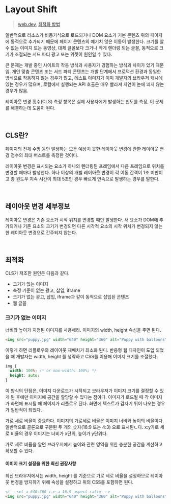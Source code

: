 # Layout Shift

> [web.dev](https://web.dev/articles/cls?hl=ko), [최적화 방법](https://web.dev/articles/optimize-cls?hl=ko)

일반적으로 리소스가 비동기식으로 로드되거나 DOM 요소가 기본 콘텐츠 위의 페이지에 동적으로 추가되기 때문에 페이지 콘텐츠의 예기치 않은 이동이 발생한다. 크기를 알 수 없는 이미지 또는 동영상, 대체 글꼴보다 크거나 작게 렌더링 되는 글꼴, 동적으로 크기가 조절되는 서드 파티 광고 또는 위젯이 원인일 수 있다.

큰 문제는 개발 중인 사이트의 작동 방식과 사용자가 경험하는 방식과 차이가 있기 때문임. 개인 맞춤 콘텐츠 또는 서드 파티 콘텐츠는 개발 단계에서 프로덕션 환경과 동일한 방식으로 작동하지 않는 경우가 많고, 테스트 이미지가 이미 개발자의 브라우저 캐시에 있는 경우가 많으며, 로컬에서 실행되는 API 호출은 매우 빨라져 지연이 눈에 띄지 않는 경우가 많음.

레이아웃 변경 횟수(CLS) 측정 항목은 실제 사용자에게 발생하는 빈도를 측정, 이 문제를 해결하는데 도움이 된다.

<br/>

## CLS란?

페이지의 전체 수명 동안 발생하는 모든 예상치 못한 레이아웃 변경에 관한 레이아웃 변경 점수의 최대 버스트를 측정한 것이다.

레이아웃 변경은 표시되는 요소가 하나의 렌더링된 프레임에서 다음 프레임으로 위치를 변경할 때마다 발생한다. 하나 이상의 개별 레이아웃 변경이 각 이동 간격이 1초 미만이고 총 윈도우 지속 시간이 최대 5초인 경우 빠르게 연속으로 발생하는 경우를 말한다.

<br/>

## 레이아웃 변경 세부정보

레이아웃 변경은 기존 요소가 시작 위치를 변경할 때만 발생한다. 새 요소가 DOM에 추가되거나 기존 요소의 크기가 변경되면 다른 시각적 요소의 시작 위치가 변경되지 않는 한 레이아웃 변경으로 간주되지 않는다.

<br/>

## 최적화

CLS가 저조한 원인은 다음과 같다.

- 크기가 없는 이미지
- 측정 기준이 없는 광고, 삽입, iframe
- 크기가 없는 광고, 삽입, iframe과 같이 동적으로 삽입된 콘텐츠
- 웹 글꼴

### 크기가 없는 이미지

너비와 높이가 지정된 이미지를 사용해라. 이미지의 width, height 속성을 주면 된다.

```html
<img src="puppy.jpg" width="640" height="360" alt="Puppy with balloons">
```

이렇게 하면 리플로우와 레이아웃 재배치가 최소화 된다. 반응형 웹 디자인이 도입 되었을 때 개발자는 width, height 를 생략하고 CSS를 이용해 이미지 크기를 조절했다.

```css
img {
  width: 100%; /* or max-width: 100%; */
  height: auto;
}
```

이 방식의 단점은, 이미지 다운로드가 시작되고 브라우저가 이미지 크기를 결정할 수 있게 된 후에만 이미지에 공간을 할당할 수 있다는 점이다. 이미지가 로드될 때 각 이미지가 화면에 표시될 때 페이지가 리플로우 된다. 화면에 텍스트가 갑자기 튀어 나오는 경우가 일반적이 되었다.

가로 세로 비율이 중요하다. 이미지의 가로세로 비율은 이미지 너비와 높이의 비율이다. 일반적으로 콜론으로 구분된 두 개의 숫자(16:9 또는 4:3) 으로 표시된ㄴ다. x:y가로 세로 비율의 경우 이미지는 너비가 x단위, 높이가 y단위다.

가로 세로 비율을 알면 브라우저에서 높이와 관련 영역을 위한 충분한 공간을 계산하고 확보할 수 있다.

#### 이미지 크기 설정을 위한 최신 권장사항

최신 브라우저에서는 width, height 를 기준으로 가로 세로 비율을 설정하므로 레이아웃 변경을 방지하기 위해 속성을 설정하고 위의 CSS를 포함하면 된다.

```html
<!-- set a 640:360 i.e a 16:9 aspect ratio -->
<img src="puppy.jpg" width="640" height="360" alt="Puppy with balloons">
```


